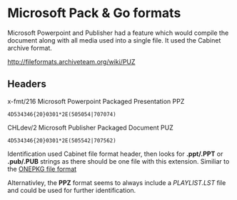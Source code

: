 # Microsoft Pack & Go formats

Microsoft Powerpoint and Publisher had a feature which would compile the document along with all media used into a single file. It used the Cabinet archive format.

http://fileformats.archiveteam.org/wiki/PUZ

## Headers

x-fmt/216 Microsoft Powerpoint Packaged Presentation PPZ
```
4D534346{20}0301*2E(505054|707074)
```

CHLdev/2 Microsoft Publisher Packaged Document PUZ
```
4D534346{20}0301*2E(505542|707562)
```

Identification used Cabinet file format header, then looks for **.ppt/.PPT** or **.pub/.PUB** strings as there should be one file with this extension. Similiar to the [ONEPKG file format](https://www.nationalarchives.gov.uk/PRONOM/fmt/987)

Alternativley, the **PPZ** format seems to always include a *PLAYLIST.LST* file and could be used for further identification.